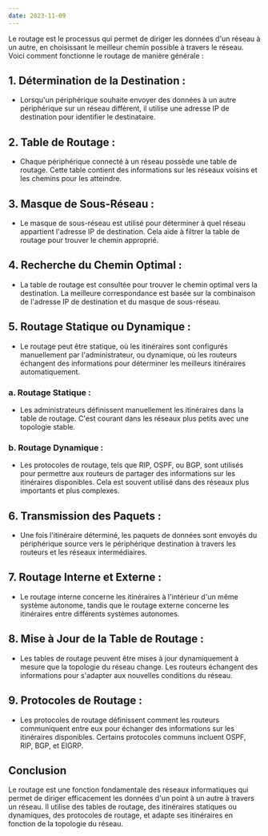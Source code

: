 ```yaml
---
date: 2023-11-09
---
```

Le routage est le processus qui permet de diriger les données d'un réseau à un autre, en choisissant le meilleur chemin possible à travers le réseau. Voici comment fonctionne le routage de manière générale :

## 1. **Détermination de la Destination :**
   - Lorsqu'un périphérique souhaite envoyer des données à un autre périphérique sur un réseau différent, il utilise une adresse IP de destination pour identifier le destinataire.

## 2. **Table de Routage :**
   - Chaque périphérique connecté à un réseau possède une table de routage. Cette table contient des informations sur les réseaux voisins et les chemins pour les atteindre.

## 3. **Masque de Sous-Réseau :**
   - Le masque de sous-réseau est utilisé pour déterminer à quel réseau appartient l'adresse IP de destination. Cela aide à filtrer la table de routage pour trouver le chemin approprié.

## 4. **Recherche du Chemin Optimal :**
   - La table de routage est consultée pour trouver le chemin optimal vers la destination. La meilleure correspondance est basée sur la combinaison de l'adresse IP de destination et du masque de sous-réseau.

## 5. **Routage Statique ou Dynamique :**
   - Le routage peut être statique, où les itinéraires sont configurés manuellement par l'administrateur, ou dynamique, où les routeurs échangent des informations pour déterminer les meilleurs itinéraires automatiquement.

### a. **Routage Statique :**
   - Les administrateurs définissent manuellement les itinéraires dans la table de routage. C'est courant dans les réseaux plus petits avec une topologie stable.

### b. **Routage Dynamique :**
   - Les protocoles de routage, tels que RIP, OSPF, ou BGP, sont utilisés pour permettre aux routeurs de partager des informations sur les itinéraires disponibles. Cela est souvent utilisé dans des réseaux plus importants et plus complexes.

## 6. **Transmission des Paquets :**
   - Une fois l'itinéraire déterminé, les paquets de données sont envoyés du périphérique source vers le périphérique destination à travers les routeurs et les réseaux intermédiaires.

## 7. **Routage Interne et Externe :**
   - Le routage interne concerne les itinéraires à l'intérieur d'un même système autonome, tandis que le routage externe concerne les itinéraires entre différents systèmes autonomes.

## 8. **Mise à Jour de la Table de Routage :**
   - Les tables de routage peuvent être mises à jour dynamiquement à mesure que la topologie du réseau change. Les routeurs échangent des informations pour s'adapter aux nouvelles conditions du réseau.

## 9. **Protocoles de Routage :**
   - Les protocoles de routage définissent comment les routeurs communiquent entre eux pour échanger des informations sur les itinéraires disponibles. Certains protocoles communs incluent OSPF, RIP, BGP, et EIGRP.

## Conclusion

Le routage est une fonction fondamentale des réseaux informatiques qui permet de diriger efficacement les données d'un point à un autre à travers un réseau. Il utilise des tables de routage, des itinéraires statiques ou dynamiques, des protocoles de routage, et adapte ses itinéraires en fonction de la topologie du réseau.